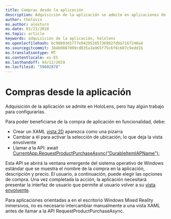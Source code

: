 ```yaml
---
title: Compras desde la aplicación
description: Adquisición de la aplicación se admite en aplicaciones de realidad mixta, pero hay algún trabajo para configurarlas.
author: thetuvix
ms.author: alexturn
ms.date: 03/21/2018
ms.topic: article
keywords: adquisición de la aplicación, hololens
ms.openlocfilehash: bc96893d1777e94295285736982fd9a7167240a4
ms.sourcegitcommit: 384b0087899cd835a3a965f75c6f6c607c9edd1b
ms.translationtype: MT
ms.contentlocale: es-ES
ms.lasthandoff: 04/12/2019
ms.locfileid: "59602878"
---
```

# <a name="in-app-purchases"></a>Compras desde la aplicación

Adquisición de la aplicación se admite en HoloLens, pero hay algún trabajo para configurarlas.

Para poder beneficiarse de la compra de aplicación en funcionalidad, debe:
* Crear un XAML [vista 2D](app-views.md) aparezca como una pizarra
* Cambiar a él para activar la selección de ubicación, lo que deja la vista envolvente
* Llamar a la API: await [CurrentApp.RequestProductPurchaseAsync("DurableItemIAPName");](https://docs.microsoft.com/uwp/api/windows.applicationmodel.store.currentapp#Windows_ApplicationModel_Store_CurrentApp_RequestProductPurchaseAsync_System_String_)

Esta API se abrirá la ventana emergente del sistema operativo de Windows estándar que se muestra el nombre de la compra en la aplicación, descripción y precio. El usuario, a continuación, puede elegir las opciones de compra. Una vez completada la acción, la aplicación necesitará presentar la interfaz de usuario que permite al usuario volver a su [vista envolvente](app-views.md).

Para aplicaciones orientadas a en el escritorio Windows Mixed Reality inmersivos, no es necesario intercambiar manualmente a una vista XAML antes de llamar a la API RequestProductPurchaseAsync.
